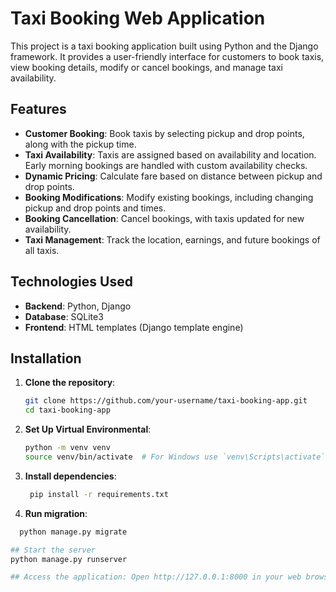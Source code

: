 # Taxi Booking Web Application

This project is a taxi booking application built using Python and the Django framework. It provides a user-friendly interface for customers to book taxis, view booking details, modify or cancel bookings, and manage taxi availability.

## Features

- **Customer Booking**: Book taxis by selecting pickup and drop points, along with the pickup time.
- **Taxi Availability**: Taxis are assigned based on availability and location. Early morning bookings are handled with custom availability checks.
- **Dynamic Pricing**: Calculate fare based on distance between pickup and drop points.
- **Booking Modifications**: Modify existing bookings, including changing pickup and drop points and times.
- **Booking Cancellation**: Cancel bookings, with taxis updated for new availability.
- **Taxi Management**: Track the location, earnings, and future bookings of all taxis.

## Technologies Used

- **Backend**: Python, Django
- **Database**: SQLite3
- **Frontend**: HTML templates (Django template engine)

## Installation

1. **Clone the repository**:
   ```bash
   git clone https://github.com/your-username/taxi-booking-app.git
   cd taxi-booking-app

2. **Set Up Virtual Environmental**:
   ```bash
   python -m venv venv
   source venv/bin/activate  # For Windows use `venv\Scripts\activate`

3. **Install dependencies**:
   ```bash
    pip install -r requirements.txt


4. **Run migration**:
  ```bash
    python manage.py migrate

## Start the server
 python manage.py runserver

## Access the application: Open http://127.0.0.1:8000 in your web browser.


      

